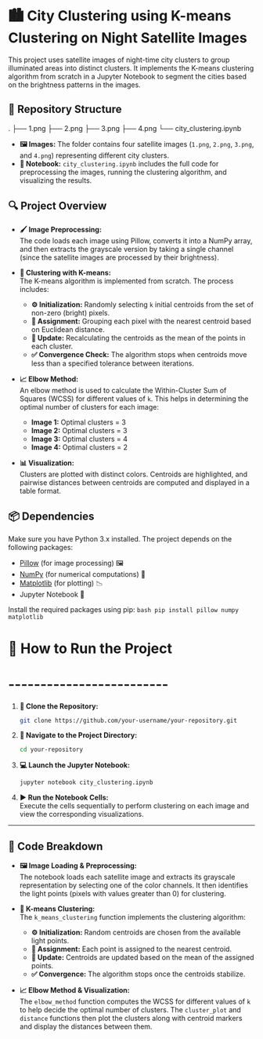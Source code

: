 # 🏙️ City Clustering using K-means Clustering on Night Satellite Images

This project uses satellite images of night-time city clusters to group illuminated areas into distinct clusters. It implements the K-means clustering algorithm from scratch in a Jupyter Notebook to segment the cities based on the brightness patterns in the images.

## 📂 Repository Structure
.
├── 1.png
├── 2.png
├── 3.png
├── 4.png
└── city_clustering.ipynb

- **🖼️ Images:** The folder contains four satellite images (`1.png`, `2.png`, `3.png`, and `4.png`) representing different city clusters.
- **📓 Notebook:** `city_clustering.ipynb` includes the full code for preprocessing the images, running the clustering algorithm, and visualizing the results.

## 🔍 Project Overview

- **🖌️ Image Preprocessing:**  
  The code loads each image using Pillow, converts it into a NumPy array, and then extracts the grayscale version by taking a single channel (since the satellite images are processed by their brightness).

- **🧩 Clustering with K-means:**  
  The K-means algorithm is implemented from scratch. The process includes:
  - **⚙️ Initialization:** Randomly selecting `k` initial centroids from the set of non-zero (bright) pixels.
  - **🎯 Assignment:** Grouping each pixel with the nearest centroid based on Euclidean distance.
  - **🔄 Update:** Recalculating the centroids as the mean of the points in each cluster.
  - **✅ Convergence Check:** The algorithm stops when centroids move less than a specified tolerance between iterations.

- **📈 Elbow Method:**  
  An elbow method is used to calculate the Within-Cluster Sum of Squares (WCSS) for different values of `k`. This helps in determining the optimal number of clusters for each image:
  - **Image 1:** Optimal clusters = 3
  - **Image 2:** Optimal clusters = 3
  - **Image 3:** Optimal clusters = 4
  - **Image 4:** Optimal clusters = 2

- **📊 Visualization:**  
  Clusters are plotted with distinct colors. Centroids are highlighted, and pairwise distances between centroids are computed and displayed in a table format.

## 📦 Dependencies

Make sure you have Python 3.x installed. The project depends on the following packages:

- [Pillow](https://python-pillow.org/) (for image processing) 🖼️
- [NumPy](https://numpy.org/) (for numerical computations) 🔢
- [Matplotlib](https://matplotlib.org/) (for plotting) 📉
- Jupyter Notebook 📓

Install the required packages using pip:
    ```bash
    pip install pillow numpy matplotlib
    ```

# 🚀 **How to Run the Project**  
# -------------------------

1. **🔗 Clone the Repository:**
   
    ```bash
    git clone https://github.com/your-username/your-repository.git
    ```

2. **📁 Navigate to the Project Directory:**
   
   ```bash
   cd your-repository
   ```

3. **💻 Launch the Jupyter Notebook:**
   
   ```bash
   jupyter notebook city_clustering.ipynb
   ```

4. **▶️ Run the Notebook Cells:**  
   Execute the cells sequentially to perform clustering on each image and view the corresponding visualizations.

-------------------------

📝 **Code Breakdown**  
---------------------

* **🖼️ Image Loading & Preprocessing:**  
  The notebook loads each satellite image and extracts its grayscale representation by selecting one of the color channels. It then identifies the light points (pixels with values greater than 0) for clustering.
    
* **🧮 K-means Clustering:**  
  The `k_means_clustering` function implements the clustering algorithm:
    
  * **⚙️ Initialization:** Random centroids are chosen from the available light points.
  * **🎯 Assignment:** Each point is assigned to the nearest centroid.
  * **🔄 Update:** Centroids are updated based on the mean of the assigned points.
  * **✅ Convergence:** The algorithm stops once the centroids stabilize.

* **📈 Elbow Method & Visualization:**  
  The `elbow_method` function computes the WCSS for different values of `k` to help decide the optimal number of clusters. The `cluster_plot` and `distance` functions then plot the clusters along with centroid markers and display the distances between them.






